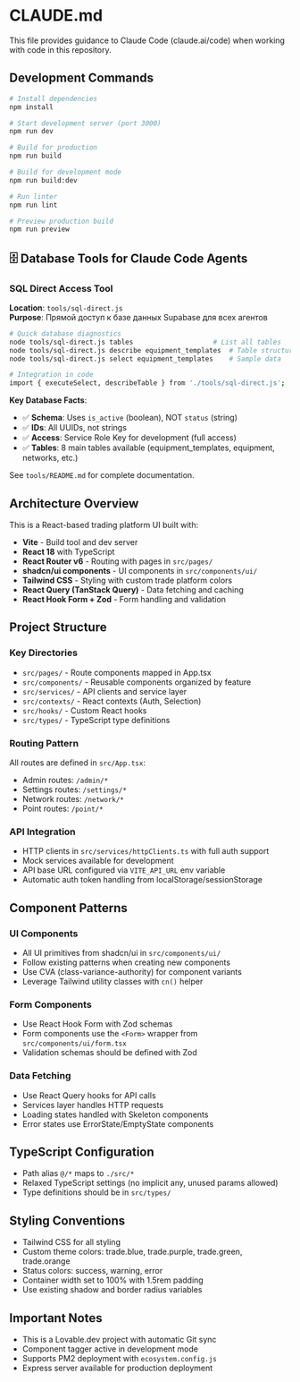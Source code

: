 # CLAUDE.md

This file provides guidance to Claude Code (claude.ai/code) when working with code in this repository.

## Development Commands

```bash
# Install dependencies
npm install

# Start development server (port 3000)
npm run dev

# Build for production
npm run build

# Build for development mode
npm run build:dev

# Run linter
npm run lint

# Preview production build
npm run preview
```

## 🗄️ Database Tools for Claude Code Agents

### SQL Direct Access Tool
**Location**: `tools/sql-direct.js`  
**Purpose**: Прямой доступ к базе данных Supabase для всех агентов

```bash
# Quick database diagnostics
node tools/sql-direct.js tables                    # List all tables
node tools/sql-direct.js describe equipment_templates  # Table structure  
node tools/sql-direct.js select equipment_templates    # Sample data

# Integration in code
import { executeSelect, describeTable } from './tools/sql-direct.js';
```

**Key Database Facts**:
- ✅ **Schema**: Uses `is_active` (boolean), NOT `status` (string)
- ✅ **IDs**: All UUIDs, not strings 
- ✅ **Access**: Service Role Key for development (full access)
- ✅ **Tables**: 8 main tables available (equipment_templates, equipment, networks, etc.)

See `tools/README.md` for complete documentation.

## Architecture Overview

This is a React-based trading platform UI built with:
- **Vite** - Build tool and dev server
- **React 18** with TypeScript
- **React Router v6** - Routing with pages in `src/pages/`
- **shadcn/ui components** - UI components in `src/components/ui/`
- **Tailwind CSS** - Styling with custom trade platform colors
- **React Query (TanStack Query)** - Data fetching and caching
- **React Hook Form + Zod** - Form handling and validation

## Project Structure

### Key Directories
- `src/pages/` - Route components mapped in App.tsx
- `src/components/` - Reusable components organized by feature
- `src/services/` - API clients and service layer
- `src/contexts/` - React contexts (Auth, Selection)
- `src/hooks/` - Custom React hooks
- `src/types/` - TypeScript type definitions

### Routing Pattern
All routes are defined in `src/App.tsx`:
- Admin routes: `/admin/*`
- Settings routes: `/settings/*`
- Network routes: `/network/*`
- Point routes: `/point/*`

### API Integration
- HTTP clients in `src/services/httpClients.ts` with full auth support
- Mock services available for development
- API base URL configured via `VITE_API_URL` env variable
- Automatic auth token handling from localStorage/sessionStorage

## Component Patterns

### UI Components
- All UI primitives from shadcn/ui in `src/components/ui/`
- Follow existing patterns when creating new components
- Use CVA (class-variance-authority) for component variants
- Leverage Tailwind utility classes with `cn()` helper

### Form Components
- Use React Hook Form with Zod schemas
- Form components use the `<Form>` wrapper from `src/components/ui/form.tsx`
- Validation schemas should be defined with Zod

### Data Fetching
- Use React Query hooks for API calls
- Services layer handles HTTP requests
- Loading states handled with Skeleton components
- Error states use ErrorState/EmptyState components

## TypeScript Configuration

- Path alias `@/*` maps to `./src/*`
- Relaxed TypeScript settings (no implicit any, unused params allowed)
- Type definitions should be in `src/types/`

## Styling Conventions

- Tailwind CSS for all styling
- Custom theme colors: trade.blue, trade.purple, trade.green, trade.orange
- Status colors: success, warning, error
- Container width set to 100% with 1.5rem padding
- Use existing shadow and border radius variables

## Important Notes

- This is a Lovable.dev project with automatic Git sync
- Component tagger active in development mode
- Supports PM2 deployment with `ecosystem.config.js`
- Express server available for production deployment